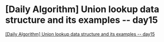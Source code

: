 # [Daily Algorithm] Union lookup data structure and its examples -- day15
[[Daily Algorithm] Union lookup data structure and its examples -- day15](https://aiwithcloud.com/2022/09/19/daily_algorithm_union_lookup_data_structure_and_its_examples____day15/)